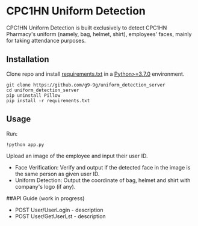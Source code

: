 # CPC1HN Uniform Detection

CPC1HN Uniform Detection is built exclusively to detect CPC1HN Pharmacy's uniform (namely, bag, helmet, shirt), employees' faces, mainly for taking attendance purposes. 

## Installation
Clone repo and install [requirements.txt](https://github.com/g9-9g/uniform_detection_server/blob/main/requirements.txt) in a [Python>=3.7.0](https://www.python.org/) environment.

```
git clone https://github.com/g9-9g/uniform_detection_server
cd uniform_detection_server
pip uninstall Pillow
pip install -r requirements.txt
```

## Usage
Run:
```
!python app.py
```

Upload an image of the employee and input their user ID. 
* Face Verification: Verify and output if the detected face in the image is the same person as given user ID.
* Uniform Detection: Output the coordinate of bag, helmet and shirt with company's logo (if any).


##API Guide (work in progress)
* POST User/UserLogin - description
* POST User/GetUserLst - description


